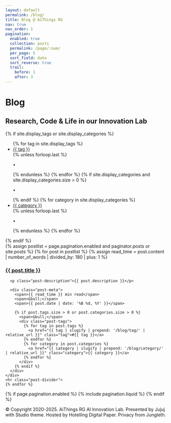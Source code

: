 ```yaml
---
layout: default
permalink: /blog/
title: Blog @ AiThings RG
nav: true
nav_order: 1
pagination:
  enabled: true
  collection: posts
  permalink: /page/:num/
  per_page: 5
  sort_field: date
  sort_reverse: true
  trail:
    before: 1
    after: 3
---
```


<div class="post">

  <div class="header-bar">
    <h1>Blog </h1>
    <h2>Research, Code & Life in our Innovation Lab</h2>
  </div>

  {% if site.display_tags or site.display_categories %}
  <div class="tag-category-list">
    <ul class="p-0 m-0">
      {% for tag in site.display_tags %}
        <li><i class="fa-solid fa-hashtag fa-sm"></i> 
          <a href="{{ tag | slugify | prepend: '/blog/tag/' | relative_url }}">{{ tag }}</a>
        </li>
        {% unless forloop.last %}<p>&bull;</p>{% endunless %}
      {% endfor %}
      {% if site.display_categories and site.display_categories.size > 0 %}
        <p>&bull;</p>
      {% endif %}
      {% for category in site.display_categories %}
        <li><i class="fa-solid fa-tag fa-sm"></i> 
          <a href="{{ category | slugify | prepend: '/blog/category/' | relative_url }}">{{ category }}</a>
        </li>
        {% unless forloop.last %}<p>&bull;</p>{% endunless %}
      {% endfor %}
    </ul>
  </div>
  {% endif %}

  <div class="posts">
    {% assign postlist = page.pagination.enabled and paginator.posts or site.posts %}
    {% for post in postlist %}
    {% assign read_time = post.content | number_of_words | divided_by: 180 | plus: 1 %}
    <div class="post-item">
      <h3 class="post-title">
        <a href="{{ post.url | relative_url }}">{{ post.title }}</a>
      </h3>
      
      <p class="post-description">{{ post.description }}</p>
      
      <div class="post-meta">
        <span>{{ read_time }} min read</span>
        <span>&bull;</span>
        <span>{{ post.date | date: '%B %d, %Y' }}</span>
        
        {% if post.tags.size > 0 or post.categories.size > 0 %}
          <span>&bull;</span>
          <div class="post-tags">
            {% for tag in post.tags %}
              <a href="{{ tag | slugify | prepend: '/blog/tag/' | relative_url }}" class="tag">#{{ tag }}</a>
            {% endfor %}
            {% for category in post.categories %}
              <a href="{{ category | slugify | prepend: '/blog/category/' | relative_url }}" class="category">{{ category }}</a>
            {% endfor %}
          </div>
        {% endif %}
      </div>
    </div>
    <hr class="post-divider">
    {% endfor %}
  </div>

  {% if page.pagination.enabled %}
    {% include pagination.liquid %}
  {% endif %}

</div>

<footer class="footer">
  <p>© Copyright 2020-2025. AiThings RG AI Innovation Lab. Presented by Jujuj with Studio theme. Hosted by Hotelling Digital Paper. Privacy from Jungleth.</p>
</footer>
